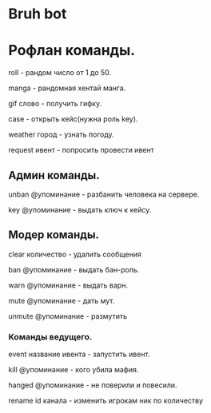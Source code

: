 <h1>Bruh bot</h1>

<h1>Рофлан команды.</h1>
<p>roll - рандом число от 1 до 50.</p>
<p>manga - рандомная хентай манга.</p>
<p>gif слово - получить гифку.</p>
<p>case - открыть кейс(нужна роль key).</p>
<p>weather город - узнать погоду.</p>
<p>request ивент - попросить провести ивент</p>

<h2>Админ команды.</h2>
<p>unban @упоминание - разбанить человека на сервере.</p>
<p>key @упоминание - выдать ключ к кейсу.</p>
  
<h2>Модер команды.</h2>
<p>clear количество  - удалить сообщения</p>
<p>ban @упоминание - выдать бан-роль.</p>
<p>warn @упоминание - выдать варн.</p>
<p>mute @упоминание - дать мут.</p>
<p>unmute @упоминание - размутить</p>

<h3>Команды ведущего.</h3>
<p>event название ивента - запустить ивент.</p>
<p>kill @упоминание - кого убила мафия.</p>
<p>hanged @упоминание - не поверили и повесили.</p>
<p>rename id канала - изменить игрокам ник по количеству</p>



